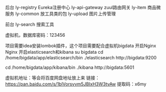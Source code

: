 后台
ly-registry Eureka注册中心
ly-api-gateway zuul路由网关
ly-item 商品微服务
ly-common 放工具类的包
ly-upload 图片上传管理

前台
ly-search 搜索工具


虚拟机，数据库密码：123456

项目需要idea安装lombok插件，这个项目需要配合虚拟机bigdata
开启Nginx Nginx
开启elasticsearch和kibana
su bigdata
cd /home/bigdata/app/elasticsearch/bin
./elasticsearch
http://bigdata:9200

cd  /home/bigdata/app/kibana/bin
./kibana
http://bigdata:5601

虚拟机地址：等会将百度网盘地址放上来
链接：https://pan.baidu.com/s/1blVorsvvm5JBIxH3W3tvAw 
提取码：x6my
